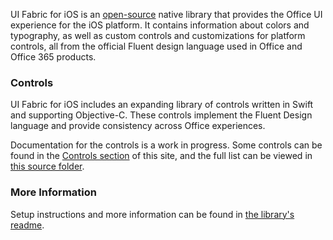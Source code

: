 UI Fabric for iOS is an [open-source](https://github.com/OfficeDev/ui-fabric-ios) native library that provides the Office UI experience for the iOS platform. It contains information about colors and typography, as well as custom controls and customizations for platform controls, all from the official Fluent design language used in Office and Office 365 products.

### Controls

UI Fabric for iOS includes an expanding library of controls written in Swift and supporting Objective-C. These controls implement the Fluent Design language and provide consistency across Office experiences.

Documentation for the controls is a work in progress. Some controls can be found in the [Controls section](#/controls/ios) of this site, and the full list can be viewed in [this source folder](https://github.com/OfficeDev/ui-fabric-ios/tree/master/OfficeUIFabric).

### More Information

Setup instructions and more information can be found in [the library's readme](https://github.com/OfficeDev/ui-fabric-ios#readme).
